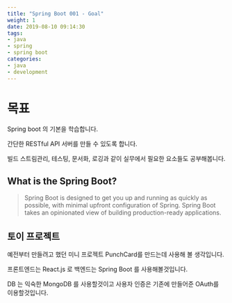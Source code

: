 ```yaml
---
title: "Spring Boot 001 - Goal"
weight: 1
date: 2019-08-10 09:14:30
tags:
- java
- spring
- spring boot
categories:
- java
- development
---
```


# 목표

Spring boot 의 기본을 학습합니다.

간단한 RESTful API 서버를 만들 수 있도록 합니다.

빌드 스트림관리, 테스팅, 문서화, 로깅과 같이 실무에서 필요한 요소들도 공부해봅니다.


## What is the Spring Boot?

> Spring Boot is designed to get you up and running as quickly as possible, with minimal upfront configuration of Spring. Spring Boot takes an opinionated view of building production-ready applications.

## 토이 프로젝트

예전부터 만들려고 했던 미니 프로젝트 PunchCard를 만드는데 사용해 볼 생각입니다.

프론트엔드는 React.js 로 백엔드는 Spring Boot 를 사용해볼것입니다.

DB 는 익숙한 MongoDB 를 사용할것이고 사용자 인증은 기존에 만들어준 OAuth를 이용할것입니다.
